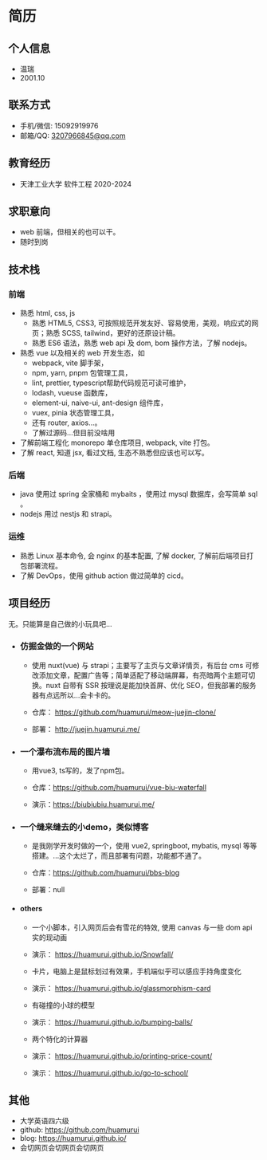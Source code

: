 # 简历

## 个人信息

- 温瑞
- 2001.10

## 联系方式

- 手机/微信: 15092919976
- 邮箱/QQ: 3207966845@qq.com

## 教育经历

- 天津工业大学 软件工程 2020-2024

## 求职意向

- web 前端，但相关的也可以干。
- 随时到岗

## 技术栈

### 前端

- 熟悉 html, css, js
  - 熟悉 HTML5, CSS3, 可按照规范开发友好、容易使用，美观，响应式的网页；熟悉 SCSS, tailwind，更好的还原设计稿。
  - 熟悉 ES6 语法，熟悉 web api 及 dom, bom 操作方法，了解 nodejs。
- 熟悉 vue 以及相关的 web 开发生态，如
  - webpack, vite 脚手架，
  - npm, yarn, pnpm 包管理工具，
  - lint, prettier, typescript帮助代码规范可读可维护，
  - lodash, vueuse 函数库，
  - element-ui, naive-ui, ant-design 组件库，
  - vuex, pinia 状态管理工具，
  - 还有 router, axios...。
  - 了解过源码...但目前没啥用
- 了解前端工程化 monorepo 单仓库项目, webpack, vite 打包。
- 了解 react, 知道 jsx, 看过文档, 生态不熟悉但应该也可以写。

### 后端

- java 使用过 spring 全家桶和 mybaits ，使用过 mysql 数据库，会写简单 sql 。
- nodejs 用过 nestjs 和 strapi。

### 运维

- 熟悉 Linux 基本命令, 会 nginx 的基本配置, 了解 docker, 了解前后端项目打包部署流程。
- 了解 DevOps，使用 github action 做过简单的 cicd。

## 项目经历

无。只能算是自己做的小玩具吧...

- ### 仿掘金做的一个网站

  - 使用 nuxt(vue) 与 strapi；主要写了主页与文章详情页，有后台 cms 可修改添加文章，配置广告等；简单适配了移动端屏幕，有亮暗两个主题可切换。nuxt 自带有 SSR 按理说是能加快首屏、优化 SEO，但我部署的服务器有点远所以...会卡卡的。
  
  - 仓库： <https://github.com/huamurui/meow-juejin-clone/>
  - 部署： <http://juejin.huamurui.me/>

- ### 一个瀑布流布局的图片墙

  - 用vue3, ts写的，发了npm包。

  - 仓库：<https://github.com/huamurui/vue-biu-waterfall>
  - 演示：<https://biubiubiu.huamurui.me/>

- ### 一个缝来缝去的小demo，类似博客

  - 是我刚学开发时做的一个，使用 vue2, springboot, mybatis, mysql 等等搭建。...这个太烂了，而且部署有问题，功能都不通了。

  - 仓库：<https://github.com/huamurui/bbs-blog>
  - 部署：null

- #### others

  - 一个小脚本，引入网页后会有雪花的特效, 使用 canvas 与一些 dom api 实的现动画
  - 演示： <https://huamurui.github.io/Snowfall/>

  - 卡片，电脑上是鼠标划过有效果，手机端似乎可以感应手持角度变化
  - 演示： <https://huamurui.github.io/glassmorphism-card>

  - 有碰撞的小球的模型
  - 演示： <https://huamurui.github.io/bumping-balls/>
  
  - 两个特化的计算器
  - 演示： <https://huamurui.github.io/printing-price-count/>
  - 演示： <https://huamurui.github.io/go-to-school/>

## 其他

- 大学英语四六级
- github: <https://github.com/huamurui>
- blog: <https://huamurui.github.io/>
- 会切网页会切网页会切网页
